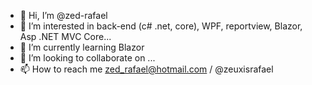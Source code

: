 - 👋 Hi, I’m @zed-rafael
- 👀 I’m interested in back-end (c# .net, core), WPF, reportview,  Blazor, Asp .NET MVC Core...
- 🌱 I’m currently learning Blazor
- 💞️ I’m looking to collaborate on ...
- 📫 How to reach me zed_rafael@hotmail.com / @zeuxisrafael

<!---
zed-rafael/zed-rafael is a ✨ special ✨ repository because its `README.md` (this file) appears on your GitHub profile.
You can click the Preview link to take a look at your changes.
--->
